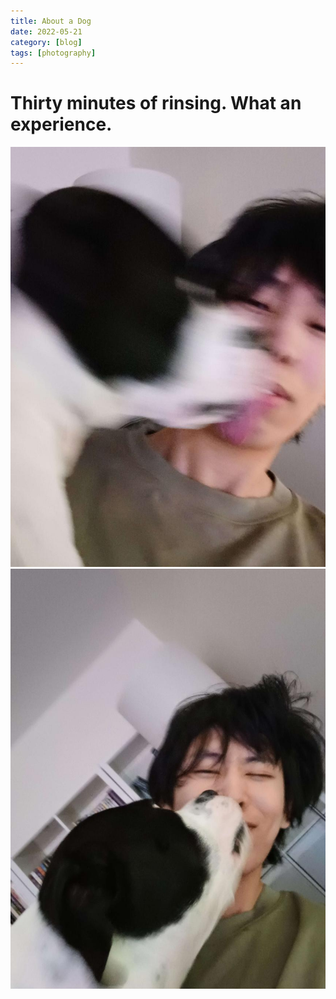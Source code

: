 ```yaml
---
title: About a Dog
date: 2022-05-21
category: [blog]
tags: [photography]
---
```


# Thirty minutes of rinsing. What an experience. 

![Picture](/assets/blog-images/dog1.jpg)
![Picture](/assets/blog-images/dog2.jpg)